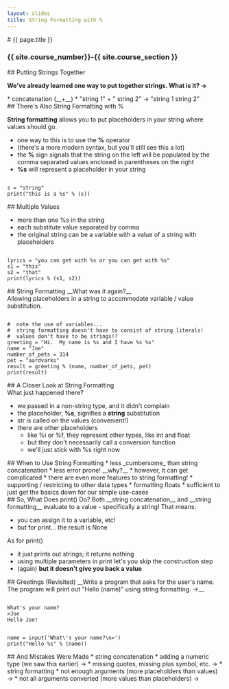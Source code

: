 ```yaml
---
layout: slides
title: String Formatting with %
---
```


<section markdown="block" class="intro-slide">
# {{ page.title }}

### {{ site.course_number}}-{{ site.course_section }}

<p><small></small></p>
</section>

<section markdown="block">
##  Putting Strings Together

__We've already learned one way to put together strings. What is it? &rarr;__

<div class="fragment" markdown="block">
* concatenation (__+__)
* "string 1" + " string 2" &rarr; "string 1 string 2"
</div>
</section>

<section markdown="block">
##  There's Also String Formatting with %

__String formatting__ allows you to put placeholders in your string where values should go.  

* one way to this is to use the __%__ operator 
* (there's a more modern syntax, but you'll still see this a lot)
* the __%__ sign signals that the string on the left will be populated by the comma separated values enclosed in parentheses on the right
* __%s__ will represent a placeholder in your string

<pre><code data-trim contenteditable>
s = "string"
print("this is a %s" % (s))
</code></pre>
</section>

<section markdown="block">
##  Multiple Values

* more than one %s in the string
* each substitute value separated by comma
* the original string can be a variable with a value of a string with placeholders 

<pre><code data-trim contenteditable>
lyrics = "you can get with %s or you can get with %s"
s1 = "this"
s2 = "that"
print(lyrics % (s1, s2))
</code></pre>
</section>

<section markdown="block">
##  String Formatting
__What was it again?__

<div class="fragment" markdown="block">
Allowing placeholders in a string to accommodate variable / value substitution.

<pre><code data-trim contenteditable>
#  note the use of variables... 
#  string formatting doesn't have to consist of string literals!
#  values don't have to be strings!?
greeting = "Hi.  My name is %s and I have %s %s"
name = "Joe"
number_of_pets = 314
pet = "aardvarks"
result = greeting % (name, number_of_pets, pet)
print(result)
</code></pre>
</div>
</section>

<section markdown="block">
##  A Closer Look at String Formatting
<aside>What just happened there?</aside>

* we passed in a non-string type, and it didn't complain
* the placeholder, __%s__, signifies a __string__ substitution
* str is called on the values (convenient!)
* there are other placeholders 
	* like %i or %f, they represent other types, like int and float
	* but they don't necessarily call a conversion function
	* we'll just stick with %s right now
</section>

<section markdown="block">
##  When to Use String Formatting
* less _cumbersome_ than string concatenation
* less error prone!  __why?__
* however, it can get complicated
	* there are even more features to string formatting!
		* supporting / restricting to other data types
		* formatting floats
	* sufficient to just get the basics down for our simple use-cases  
</section>

<section markdown="block">
##  So, What Does print() Do?
Both __string concatenation__ and __string formatting__ evaluate to a value - specifically a string!  That means:

* you can assign it to a variable, etc!
* but for print... the result is None

As for print()

* it just prints out strings; it returns nothing
* using multiple parameters in print let's you skip the construction step
* (again) __but it doesn't give you back a value__
</section>

<section markdown="block">
##  Greetings (Revisited)
__Write a program that asks for the user's name.  The program will print out "Hello (name)" using string formatting.  &rarr;__

<pre><code data-trim contenteditable>
What's your name?
>Joe
Hello Joe!
</code></pre>

<div class="fragment" markdown="block">
<pre><code data-trim contenteditable>
name = input('What\'s your name?\n>')
print("Hello %s" % (name))
</code></pre>
</div>
</section>

<section markdown="block">
##  And Mistakes Were Made
* string concatenation
	* adding a numeric type (we saw this earlier) &rarr;
	* missing quotes, missing plus symbol, etc.  &rarr;
* string formatting
	* not enough arguments (more placeholders than values) &rarr;
	* not all arguments converted (more values than placeholders) &rarr;
</section>
